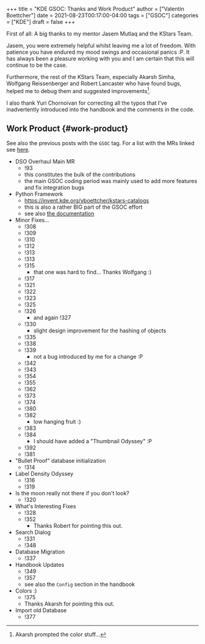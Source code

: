 +++
title = "KDE GSOC: Thanks and Work Product"
author = ["Valentin Boettcher"]
date = 2021-08-23T00:17:00-04:00
tags = ["GSOC"]
categories = ["KDE"]
draft = false
+++

First of all: A big thanks to my mentor Jasem Mutlaq and the KStars
Team.

Jasem, you were extremely helpful whilst leaving me a lot of
freedom. With patience you have endured my mood swings and occasional
panics :P. It has always been a pleasure working with you and I am
certain that this will continue to be the case.

Furthermore, the rest of the KStars Team, especially Akarsh Simha,
Wolfgang Reissenberger and Robert Lancaster who have found bugs,
helped me to debug them and suggested improvements[^fn:1].

I also thank Yuri Chornoivan for correcting all the typos that I've
inadvertently introduced into the handbook and the comments in the
code.


## Work Product {#work-product}

See also the previous posts with the `GSOC` tag.
For a list with the MRs linked see [here](https://invent.kde.org/education/kstars/-/wikis/GSOC-2021:-Work-Product).

-   DSO Overhaul Main MR
    -   !93
    -   this constitutes the bulk of the contributions
    -   the main GSOC coding period was mainly used to add more features
        and fix integration bugs
-   Python Framework
    -   <https://invent.kde.org/vboettcher/kstars-catalogs>
    -   this is also a rather BIG part of the GSOC effort
    -   see also [the documentation](https://protagon.space/catalogs/)
-   Minor Fixes...
    -   !308
    -   !309
    -   !310
    -   !312
    -   !313
    -   !313
    -   !315
        -   that one was hard to find... Thanks Wolfgang :)
    -   !317
    -   !321
    -   !322
    -   !323
    -   !325
    -   !326
        -   and again !327
    -   !330
        -   slight design improvement for the hashing of objects
    -   !335
    -   !338
    -   !339
        -   not a bug introduced by me for a change :P
    -   !342
    -   !343
    -   !354
    -   !355
    -   !362
    -   !373
    -   !374
    -   !380
    -   !382
        -   low hanging fruit :)
    -   !383
    -   !384
        -   I should have added a "Thumbnail Odyssey" :P
    -   !392
    -   !381
-   "Bullet Proof" database initialization
    -   !314
-   Label Density Odyssey
    -   !316
    -   !319
-   Is the moon really not there if you don't look?
    -   !320
-   What's Interesting Fixes
    -   !328
    -   !352
        -   Thanks Robert for pointing this out.
-   Search Dialog
    -   !331
    -   !348
-   Database Migration
    -   !337
-   Handbook Updates
    -   !349
    -   !357
    -   see also the `Config` section in the handbook
-   Colors :)
    -   !375
    -   Thanks Akarsh for pointing this out.
-   Import old Database
    -   !377

[^fn:1]: Akarsh prompted
    the color stuff...